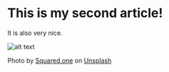 # This is my second article!

It is also very nice.

![alt text](image.jpg)

Photo by [Squared.one](https://unsplash.com/@squared_one) on [Unsplash](https://unsplash.com)